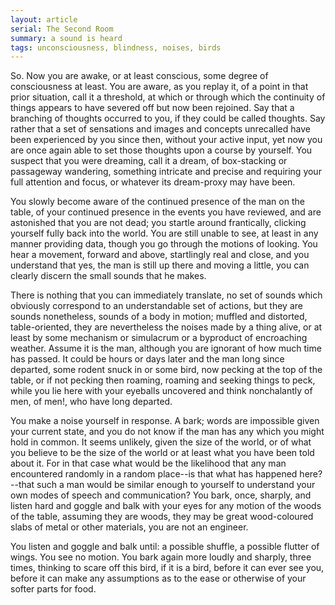 ```yaml
---
layout: article
serial: The Second Room
summary: a sound is heard
tags: unconsciousness, blindness, noises, birds
---
```


So. Now you are awake, or at least conscious, some degree of consciousness at least. You are aware, as you replay it, of a point in that prior situation, call it a threshold, at which or through which the continuity of things appears to have severed off but now been rejoined. Say that a branching of thoughts occurred to you, if they could be called thoughts. Say rather that a set of sensations and images and concepts unrecalled have been experienced by you since then, without your active input, yet now you are once again able to set those thoughts upon a course by yourself. You suspect that you were dreaming, call it a dream, of box-stacking or passageway wandering, something intricate and precise and requiring your full attention and focus, or whatever its dream-proxy may have been. 

You slowly become aware of the continued presence of the man on the table, of your continued presence in the events you have reviewed, and are astonished that you are not dead; you startle around frantically, clicking yourself fully back into the world. You are still unable to see, at least in any manner providing data, though you go through the motions of looking. You hear a movement, forward and above, startlingly real and close, and you understand that yes, the man is still up there and moving a little, you can clearly discern the small sounds that he makes. 

There is nothing that you can immediately translate, no set of sounds which obviously correspond to an understandable set of actions, but they are sounds nonetheless, sounds of a body in motion;  muffled and distorted, table-oriented, they are nevertheless the noises made by a thing alive, or at least by some mechanism or simulacrum or a byproduct of encroaching weather. Assume it is the man, although you are ignorant of how much time has passed. It could be hours or days later and the man long since departed, some rodent snuck in or some bird, now pecking at the top of the table, or if not pecking then roaming, roaming and seeking things to peck, while you lie here with your eyeballs uncovered and think nonchalantly of men, of men!, who have long departed.  

You make a noise yourself in response. A bark; words are impossible given your current state, and you do not know if the man has any which you might hold in common. It seems unlikely, given the size of the world, or of what you believe to be the size of the world or at least what you have been told about it. For in that case what would be the likelihood that any man encountered randomly in a random place--is that what has happened here?--that such a man would be similar enough to yourself to understand your own modes of speech and communication? You bark, once, sharply, and listen hard and goggle and balk with your eyes for any motion of the woods of the table, assuming they are woods, they may be great wood-coloured slabs of metal or other materials, you are not an engineer. 

You listen and goggle and balk until: a possible shuffle, a possible flutter of wings. You see no motion. You bark again more loudly and sharply, three times, thinking to scare off this bird, if it is a bird, before it can ever see you, before it can make any assumptions as to the ease or otherwise of your softer parts for food.
